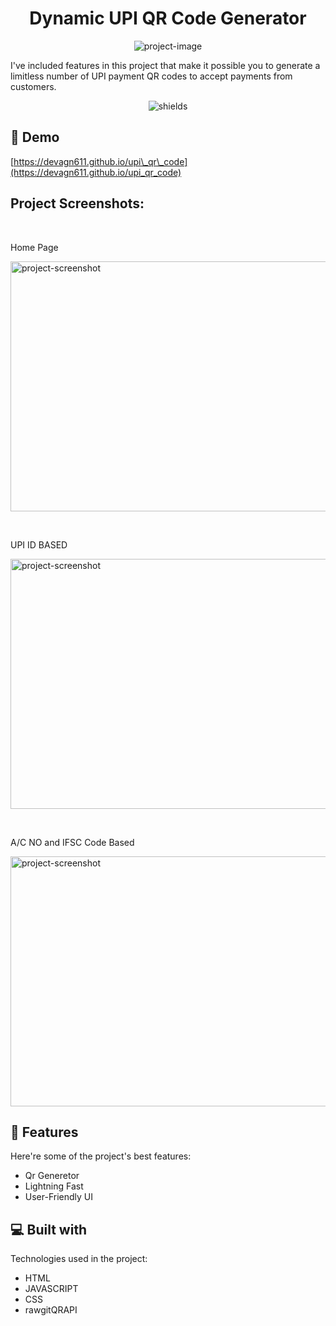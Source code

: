 <h1 align="center" id="title">Dynamic UPI QR Code Generator</h1>

<p align="center"><img src="https://socialify.git.ci/devagn611/upi_qr_code/image?description=1&amp;descriptionEditable=I%27ve%20included%20features%20in%20this%20project%20that%20make%20it%20possible%20you%20to%20generate%20a%20limitless%20number%20of%20UPI%20payment%20QR%20codes%20to%20accept%20payments%20from%20customers.&amp;font=KoHo&amp;language=1&amp;name=1&amp;owner=1&amp;pattern=Circuit%20Board&amp;stargazers=1&amp;theme=Auto" alt="project-image"></p>

<p id="description">I've included features in this project that make it possible you to generate a limitless number of UPI payment QR codes to accept payments from customers.</p>

<p align="center"><img src="https://img.shields.io/badge/license-GPL-blue" alt="shields"></p>

<h2>🚀 Demo</h2>

[https://devagn611.github.io/upi\_qr\_code](https://devagn611.github.io/upi_qr_code)

<h2>Project Screenshots:</h2>

</br><p>Home Page</p>
<img src="https://drive.google.com/uc?export=view&amp;id=1FoYh_maJhcA0JrbStfuppaLPdDDOIQvx" alt="project-screenshot" width="600" height="400/">

</br><p>UPI ID BASED </p>
<img src="https://drive.google.com/uc?export=view&amp;id=10mc-6jiFmTYLl1N2vDDdczER3_FWcMN6" alt="project-screenshot" width="700" height="400/">

</br><p>A/C NO and IFSC Code Based</p>
<img src="https://drive.google.com/uc?export=view&amp;id=1LBrGH7rKnbjfYZJkr1GYQjUwL3GCIGFI" alt="project-screenshot" width="700" height="400/">

  
  
<h2>🧐 Features</h2>

Here're some of the project's best features:

*   Qr Generetor
*   Lightning Fast
*   User-Friendly UI

  
  
<h2>💻 Built with</h2>

Technologies used in the project:

*   HTML
*   JAVASCRIPT
*   CSS
*   rawgitQRAPI
